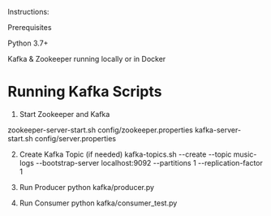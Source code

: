 Instructions:

Prerequisites

Python 3.7+

Kafka & Zookeeper running locally or in Docker

# Running Kafka Scripts
1. Start Zookeeper and Kafka

zookeeper-server-start.sh config/zookeeper.properties
kafka-server-start.sh config/server.properties

2. Create Kafka Topic (if needed)
kafka-topics.sh --create --topic music-logs --bootstrap-server localhost:9092 --partitions 1 --replication-factor 1

3. Run Producer
python kafka/producer.py

4. Run Consumer
python kafka/consumer_test.py
